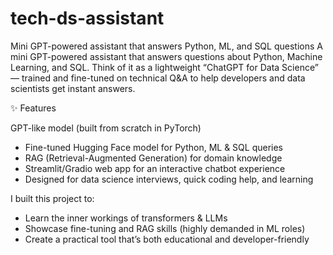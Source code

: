 # tech-ds-assistant
Mini GPT-powered assistant that answers Python, ML, and SQL questions
A mini GPT-powered assistant that answers questions about Python, Machine Learning, and SQL.
Think of it as a lightweight “ChatGPT for Data Science” — trained and fine-tuned on technical Q&A to help developers and data scientists get instant answers.

✨ Features

GPT-like model (built from scratch in PyTorch)
- Fine-tuned Hugging Face model for Python, ML & SQL queries
- RAG (Retrieval-Augmented Generation) for domain knowledge
- Streamlit/Gradio web app for an interactive chatbot experience
- Designed for data science interviews, quick coding help, and learning


I built this project to:
- Learn the inner workings of transformers & LLMs
- Showcase fine-tuning and RAG skills (highly demanded in ML roles)
- Create a practical tool that’s both educational and developer-friendly
